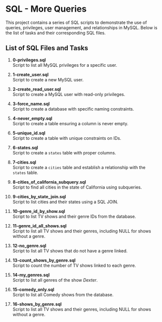 # SQL - More Queries

This project contains a series of SQL scripts to demonstrate the use of queries, privileges, user management, and relationships in MySQL. Below is the list of tasks and their corresponding SQL files.

## List of SQL Files and Tasks

1. **0-privileges.sql**  
   Script to list all MySQL privileges for a specific user.
   
2. **1-create_user.sql**  
   Script to create a new MySQL user.

3. **2-create_read_user.sql**  
   Script to create a MySQL user with read-only privileges.

4. **3-force_name.sql**  
   Script to create a database with specific naming constraints.

5. **4-never_empty.sql**  
   Script to create a table ensuring a column is never empty.

6. **5-unique_id.sql**  
   Script to create a table with unique constraints on IDs.

7. **6-states.sql**  
   Script to create a `states` table with proper columns.

8. **7-cities.sql**  
   Script to create a `cities` table and establish a relationship with the `states` table.

9. **8-cities_of_california_subquery.sql**  
   Script to find all cities in the state of California using subqueries.

10. **9-cities_by_state_join.sql**  
    Script to list cities and their states using a SQL JOIN.

11. **10-genre_id_by_show.sql**  
    Script to list TV shows and their genre IDs from the database.

12. **11-genre_id_all_shows.sql**  
    Script to list all TV shows and their genres, including NULL for shows without a genre.

13. **12-no_genre.sql**  
    Script to list all TV shows that do not have a genre linked.

14. **13-count_shows_by_genre.sql**  
    Script to count the number of TV shows linked to each genre.

15. **14-my_genres.sql**  
    Script to list all genres of the show *Dexter*.

16. **15-comedy_only.sql**  
    Script to list all Comedy shows from the database.

17. **16-shows_by_genre.sql**  
    Script to list all TV shows and their genres, including NULL for shows without a genre.
